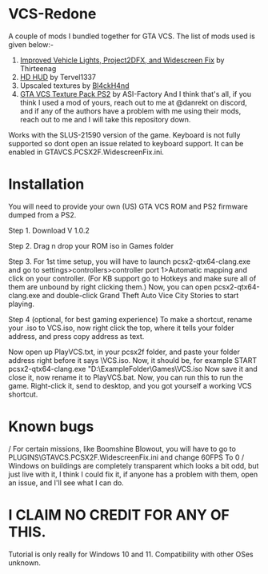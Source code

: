 # VCS-Redone
A couple of mods I bundled together for GTA VCS. The list of mods used is given below:-
1. [Improved Vehicle Lights, Project2DFX, and Widescreen Fix](https://github.com/ThirteenAG/WidescreenFixesPack/releases?q=Grand+Theft+Auto+Vice+City+Stories+Widescreen+Fix+%5BPCSX2F%5D&expanded=true) by Thirteenag
2. [HD HUD](https://gtaforums.com/topic/983317-grand-theft-auto-vice-city-stories-hd-hud-for-pcsx2/) by Tervel1337
3. Upscaled textures by [Bl4ckH4nd](https://gbatemp.net/members/bl4ckh4nd.609354)
4. [GTA VCS Texture Pack PS2](https://github.com/ASI-Factory/GTA-VCS-Texture-Pack-PS2) by ASI-Factory
And I think that's all, if you think I used a mod of yours, reach out to me at @danrekt on discord, and if any of the authors have a problem with me using their mods, reach out to me and I will take this repository down.

Works with the SLUS-21590 version of the game.
Keyboard is not fully supported so dont open an issue related to keyboard support. It can be enabled in GTAVCS.PCSX2F.WidescreenFix.ini.

# Installation

You will need to provide your own (US) GTA VCS ROM and PS2 firmware dumped from a PS2.

Step 1. Download V 1.0.2

Step 2. Drag n drop your ROM iso in Games folder

Step 3. For 1st time setup, you will have to launch pcsx2-qtx64-clang.exe and go to settings>controllers>controller port 1>Automatic mapping and click on your controller.
                                  (For KB support go to Hotkeys and make sure all of them are unbound by right clicking them.)
             Now, you can open pcsx2-qtx64-clang.exe and double-click Grand Theft Auto Vice City Stories to start playing.

Step 4 (optional, for best gaming experience) To make a shortcut, rename your .iso to VCS.iso, now right click the top, where it tells your folder address, and press copy address as text.

Now open up PlayVCS.txt, in your pcsx2f folder, and paste your folder address right before it says \VCS.iso. Now, it should be, for example
                        START pcsx2-qtx64-clang.exe "D:\ExampleFolder\Games\VCS.iso
Now save it and close it, now rename it to PlayVCS.bat. Now, you can run this to run the game.
Right-click it, send to desktop, and you got yourself a working VCS shortcut.

# Known bugs

/ For certain missions, like Boomshine Blowout, you will have to go to PLUGINS\GTAVCS.PCSX2F.WidescreenFix.ini and change 60FPS To 0
/ Windows on buildings are completely transparent which looks a bit odd, but just live with it, I think I could fix it, if anyone has a problem with them, open an issue, and I'll see what I can do.

# I CLAIM NO CREDIT FOR ANY OF THIS.
Tutorial is only really for Windows 10 and 11. Compatibility with other OSes unknown.
